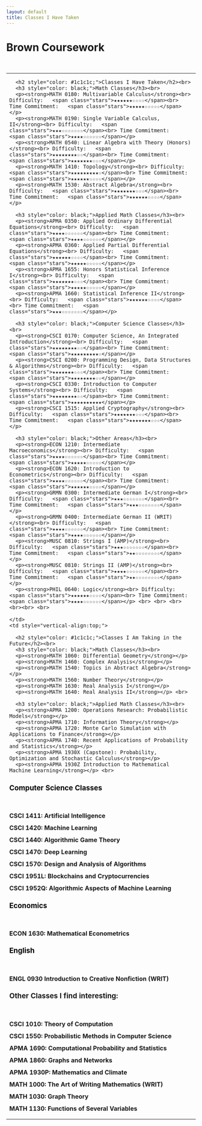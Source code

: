 ```yaml
---
layout: default
title: Classes I Have Taken
---
```


<div class="center">
    <h1>Brown Coursework</h1>
</div>
<br> 

<table style="width:100%;">
  <tr>
    <td style="vertical-align:top;">

      <h2 style="color: #1c1c1c;">Classes I Have Taken</h2><br> 
      <h3 style="color: black;">Math Classes</h3><br> 
      <p><strong>MATH 0180: Multivariable Calculus</strong><br> Difficulty:   <span class="stars">★★★★★★☆☆☆☆</span><br> Time Commitment:   <span class="stars">★★★★★☆☆☆☆☆</span></p>
      <p><strong>MATH 0190: Single Variable Calculus, II</strong><br> Difficulty:   <span class="stars">★★★☆☆☆☆☆☆☆</span><br> Time Commitment:   <span class="stars">★★★★☆☆☆☆☆☆</span></p>
      <p><strong>MATH 0540: Linear Algebra with Theory (Honors)</strong><br> Difficulty:   <span class="stars">★★★★★★★★☆☆</span><br> Time Commitment:   <span class="stars">★★★★★★★☆☆☆</span></p>
      <p><strong>MATH 1410: Topology</strong><br> Difficulty:   <span class="stars">★★★★★★★★★☆</span><br> Time Commitment:   <span class="stars">★★★★★★☆☆☆☆</span></p>
      <p><strong>MATH 1530: Abstract Algebra</strong><br> Difficulty:   <span class="stars">★★★★★★★☆☆☆</span><br> Time Commitment:   <span class="stars">★★★★★★☆☆☆☆</span></p> 
  
      <h3 style="color: black;">Applied Math Classes</h3><br> 
      <p><strong>APMA 0350: Applied Ordinary Differential Equations</strong><br> Difficulty:   <span class="stars">★★★★☆☆☆☆☆☆</span><br> Time Commitment:   <span class="stars">★★★★☆☆☆☆☆☆</span></p>
      <p><strong>APMA 0360: Applied Partial Differential Equations</strong><br> Difficulty:   <span class="stars">★★★★★★☆☆☆☆</span><br> Time Commitment:   <span class="stars">★★★★★☆☆☆☆☆</span></p>
      <p><strong>APMA 1655: Honors Statistical Inference I</strong><br> Difficulty:   <span class="stars">★★★★★★★☆☆☆</span><br> Time Commitment:   <span class="stars">★★★★★☆☆☆☆☆</span></p>
      <p><strong>APMA 1660: Statistical Inference II</strong><br> Difficulty:   <span class="stars">★★★★★★☆☆☆☆</span><br> Time Commitment:   <span class="stars">★★★☆☆☆☆☆☆☆</span></p> 
  
      <h3 style="color: black;">Computer Science Classes</h3><br> 
      <p><strong>CSCI 0170: Computer Science, An Integrated Introduction</strong><br> Difficulty:   <span class="stars">★★★★★★★★☆☆</span><br> Time Commitment:   <span class="stars">★★★★★★★★★☆</span></p>
      <p><strong>CSCI 0200: Programming Design, Data Structures & Algorithms</strong><br> Difficulty:   <span class="stars">★★★★★★★☆☆☆</span><br> Time Commitment:   <span class="stars">★★★★★★★★☆☆</span></p>
      <p><strong>CSCI 0330: Introduction to Computer Systems</strong><br> Difficulty:   <span class="stars">★★★★★★★★☆☆</span><br> Time Commitment:   <span class="stars">★★★★★★★★★★</span></p>
      <p><strong>CSCI 1515: Applied Cryptography</strong><br> Difficulty:   <span class="stars">★★★★★★★☆☆☆</span><br> Time Commitment:   <span class="stars">★★★★★★★☆☆☆</span></p> 
  
      <h3 style="color: black;">Other Areas</h3><br> 
      <p><strong>ECON 1210: Intermediate Macroeconomics</strong><br> Difficulty:   <span class="stars">★★★★☆☆☆☆☆☆</span><br> Time Commitment:   <span class="stars">★★★★★☆☆☆☆☆</span></p>
      <p><strong>ECON 1620: Introduction to Econometrics</strong><br> Difficulty:   <span class="stars">★★★★☆☆☆☆☆☆</span><br> Time Commitment:   <span class="stars">★★★★★★☆☆☆☆</span></p>
      <p><strong>GRMN 0300: Intermediate German I</strong><br> Difficulty:   <span class="stars">★★★☆☆☆☆☆☆☆</span><br> Time Commitment:   <span class="stars">★★★☆☆☆☆☆☆☆</span></p>
      <p><strong>GRMN 0400: Intermediate German II (WRIT)</strong><br> Difficulty:   <span class="stars">★★★★☆☆☆☆☆☆</span><br> Time Commitment:   <span class="stars">★★★★☆☆☆☆☆☆</span></p>
      <p><strong>MUSC 0810: Strings I (AMP)</strong><br> Difficulty:   <span class="stars">★★★☆☆☆☆☆☆☆</span><br> Time Commitment:   <span class="stars">★★☆☆☆☆☆☆☆☆</span></p>
      <p><strong>MUSC 0810: Strings II (AMP)</strong><br> Difficulty:   <span class="stars">★★★★☆☆☆☆☆☆</span><br> Time Commitment:   <span class="stars">★★☆☆☆☆☆☆☆☆</span></p>
      <p><strong>PHIL 0640: Logic</strong><br> Difficulty:   <span class="stars">★★★★★★☆☆☆☆</span><br> Time Commitment:   <span class="stars">★★★★☆☆☆☆☆☆</span></p> <br> <br> <br> <br><br> <br> 

    </td>
    <td style="vertical-align:top;">

      <h2 style="color: #1c1c1c;">Classes I Am Taking in the Future</h2><br> 
      <h3 style="color: black;">Math Classes</h3><br> 
      <p><strong>MATH 1060: Differential Geometry</strong></p>
      <p><strong>MATH 1460: Complex Analysis</strong></p>
      <p><strong>MATH 1540: Topics in Abstract Algebra</strong></p>
      <p><strong>MATH 1560: Number Theory</strong></p>  
      <p><strong>MATH 1630: Real Analysis I</strong></p>
      <p><strong>MATH 1640: Real Analysis II</strong></p> <br>
  
      <h3 style="color: black;">Applied Math Classes</h3><br> 
      <p><strong>APMA 1200: Operations Research: Probabilistic Models</strong></p>
      <p><strong>APMA 1710: Information Theory</strong></p>
      <p><strong>APMA 1720: Monte Carlo Simulation with Applications to Finance</strong></p>
      <p><strong>APMA 1740: Recent Applications of Probability and Statistics</strong></p>
      <p><strong>APMA 1930X (Capstone): Probability, Optimization and Stochastic Calculus</strong></p>
      <p><strong>APMA 1930Z Introduction to Mathematical Machine Learning</strong></p> <br>
  <h3 style="color: black;">Computer Science Classes</h3><br> 
  <p><strong>CSCI 1411: Artificial Intelligence</strong></p>
  <p><strong>CSCI 1420: Machine Learning</strong></p>
  <p><strong>CSCI 1440: Algorithmic Game Theory</strong></p>
  <p><strong>CSCI 1470: Deep Learning</strong></p>
  <p><strong>CSCI 1570: Design and Analysis of Algorithms</strong></p>
  <p><strong>CSCI 1951L: Blockchains and Cryptocurrencies</strong></p>
  <p><strong>CSCI 1952Q: Algorithmic Aspects of Machine Learning</strong></p>

  <h3 style="color: black;">Economics</h3><br> 
  <p><strong>ECON 1630: Mathematical Econometrics</strong></p>

  <h3 style="color: black;">English</h3><br> 
  <p><strong>ENGL 0930 Introduction to Creative Nonfiction (WRIT)<p>

  <h3 style="color: #1c1c1c;">Other Classes I find interesting:</h3><br> 
  <p><strong>CSCI 1010: Theory of Computation<p>
  <p><strong>CSCI 1550: Probabilistic Methods in Computer Science
  <p><strong>APMA 1690: Computational Probability and Statistics<p>
  <p><strong>APMA 1860: Graphs and Networks<p>
  <p><strong>APMA 1930P: Mathematics and Climate<p>
  <p><strong>MATH 1000: The Art of Writing Mathematics (WRIT)<p>
  <p><strong>MATH 1030: Graph Theory<p>
  <p><strong>MATH 1130: Functions of Several Variables<p>    



<style>
    p {
    line-height: 1.0; /* Reduce line height */
    margin-bottom: 8px; /* Reduce margin between paragraphs */
}
<style>
